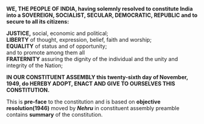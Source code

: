 **WE, THE PEOPLE OF INDIA, having solemnly resolved to constitute India into a SOVEREIGN, SOCIALIST, SECULAR, DEMOCRATIC, REPUBLIC and to secure to all its citizens:**

**JUSTICE,** social, economic and political;  
**LIBERTY** of thought, expression, belief, faith and worship;  
**EQUALITY** of status and of opportunity;  
and to promote among them all  
**FRATERNITY** assuring the dignity of the individual and the unity and integrity of the Nation;  

**IN OUR CONSTITUENT ASSEMBLY this twenty-sixth day of November, 1949, do HEREBY ADOPT, ENACT AND GIVE TO OURSELVES THIS CONSTITUTION.**

This is **pre-face** to the constitution and is based on **objective resolution(1946)** moved by ***Nehru*** in constituent assembly preamble contains **summary** of the constitution.